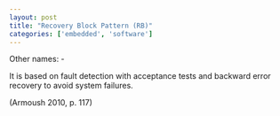 ```yaml
---
layout: post
title: "Recovery Block Pattern (RB)"
categories: ['embedded', 'software']
---
```


Other names: -

It is based on fault detection with acceptance tests and backward error recovery to avoid system failures.

(Armoush 2010, p. 117)